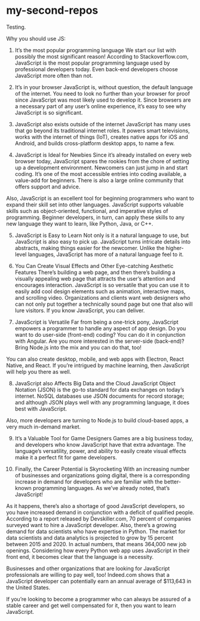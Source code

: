 # my-second-repos

Testing.

Why you should use JS:
1) It’s the most popular programming language 
We start our list with possibly the most significant reason! According to Stackoverflow.com, JavaScript is the most popular programming language used by professional developers today. Even back-end developers choose JavaScript more often than not.

2) It’s in your browser
JavaScript is, without question, the default language of the internet. You need to look no further than your browser for proof since JavaScript was most likely used to develop it. Since browsers are a necessary part of any user’s online experience, it’s easy to see why JavaScript is so significant.

3) JavaScript also exists outside of the internet
JavaScript has many uses that go beyond its traditional internet roles. It powers smart televisions, works with the internet of things (IoT), creates native apps for iOS and Android, and builds cross-platform desktop apps, to name a few.

4) JavaScript is Ideal for Newbies 
Since it’s already installed on every web browser today, JavaScript spares the rookies from the chore of setting up a development environment. Newcomers can just jump in and start coding. It’s one of the most accessible entries into coding available, a value-add for beginners. There is also a large online community that offers support and advice.

Also, JavaScript is an excellent tool for beginning programmers who want to expand their skill set into other languages. JavaScript supports valuable skills such as object-oriented, functional, and imperative styles of programming. Beginner developers, in turn, can apply these skills to any new language they want to learn, like Python, Java, or C++.

5) JavaScript is Easy to Learn
Not only is it a natural language to use, but JavaScript is also easy to pick up. JavaScript turns intricate details into abstracts, making things easier for the newcomer. Unlike the higher-level languages, JavaScript has more of a natural language feel to it.

6) You Can Create Visual Effects and Other Eye-catching Aesthetic Features
There’s building a web page, and then there’s building a visually appealing web page that attracts the user’s attention and encourages interaction. JavaScript is so versatile that you can use it to easily add cool design elements such as animation, interactive maps, and scrolling video. Organizations and clients want web designers who can not only put together a technically sound page but one that also will lure visitors. If you know JavaScript, you can deliver.

7) JavaScript is Versatile
Far from being a one-trick pony, JavaScript empowers a programmer to handle any aspect of app design. Do you want to do user-side (front-end) coding? You can do it in conjunction with Angular. Are you more interested in the server-side (back-end)? Bring Node.js into the mix and you can do that, too!

You can also create desktop, mobile, and web apps with Electron, React Native, and React. If you’re intrigued by machine learning, then JavaScript will help you there as well.

8) JavaScript also Affects Big Data and the Cloud
JavaScript Object Notation (JSON) is the go-to standard for data exchanges on today’s internet. NoSQL databases use JSON documents for record storage; and although JSON plays well with any programming language, it does best with JavaScript.

Also, more developers are turning to Node.js to build cloud-based apps, a very much in-demand market.

9) It’s a Valuable Tool for Game Designers
Games are a big business today, and developers who know JavaScript have that extra advantage. The language’s versatility, power, and ability to easily create visual effects make it a perfect fit for game developers.

10) Finally, the Career Potential is Skyrocketing
With an increasing number of businesses and organizations going digital, there is a corresponding increase in demand for developers who are familiar with the better-known programming languages. As we’ve already noted, that’s JavaScript!  

As it happens, there’s also a shortage of good JavaScript developers, so you have increased demand in conjunction with a deficit of qualified people. According to a report released by Devskiller.com, 70 percent of companies surveyed want to hire a JavaScript developer. Also, there’s a growing demand for data scientists who have expertise in Python. The market for data scientists and data analytics is projected to grow by 15 percent between 2015 and 2020. In actual numbers, that means 364,000 new job openings. Considering how every Python web app uses JavaScript in their front end, it becomes clear that the language is a necessity.

Businesses and other organizations that are looking for JavaScript professionals are willing to pay well, too! Indeed.com shows that a JavaScript developer can potentially earn an annual average of $113,643 in the United States.

If you’re looking to become a programmer who can always be assured of a stable career and get well compensated for it, then you want to learn JavaScript.
